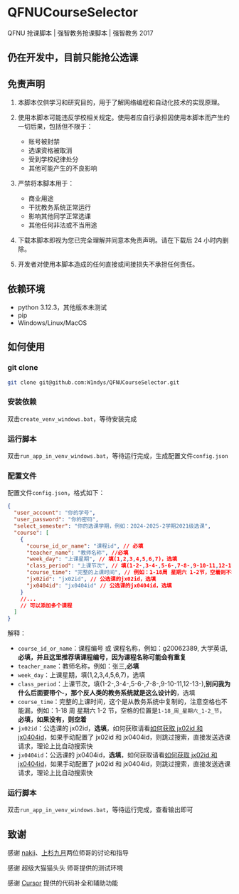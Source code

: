 # QFNUCourseSelector

QFNU 抢课脚本 | 强智教务抢课脚本 | 强智教务 2017

## 仍在开发中，目前只能抢公选课

## 免责声明

1. 本脚本仅供学习和研究目的，用于了解网络编程和自动化技术的实现原理。

2. 使用本脚本可能违反学校相关规定。使用者应自行承担因使用本脚本而产生的一切后果，包括但不限于：

   - 账号被封禁
   - 选课资格被取消
   - 受到学校纪律处分
   - 其他可能产生的不良影响

3. 严禁将本脚本用于：

   - 商业用途
   - 干扰教务系统正常运行
   - 影响其他同学正常选课
   - 其他任何非法或不当用途

4. 下载本脚本即视为您已完全理解并同意本免责声明。请在下载后 24 小时内删除。

5. 开发者对使用本脚本造成的任何直接或间接损失不承担任何责任。

## 依赖环境

- python 3.12.3，其他版本未测试
- pip
- Windows/Linux/MacOS

## 如何使用

### git clone

```bash
git clone git@github.com:W1ndys/QFNUCourseSelector.git
```

### 安装依赖

双击`create_venv_windows.bat`，等待安装完成

### 运行脚本

双击`run_app_in_venv_windows.bat`，等待运行完成，生成配置文件`config.json`

### 配置文件

配置文件`config.json`，格式如下：

```json
{
  "user_account": "你的学号",
  "user_password": "你的密码",
  "select_semester": "你的选课学期，例如：2024-2025-2学期2021级选课",
  "course": [
    {
      "course_id_or_name": "课程id", // 必填
      "teacher_name": "教师名称", //必填
      "week_day": "上课星期", // 填(1,2,3,4,5,6,7)，选填
      "class_period": "上课节次", // 填(1-2-,3-4-,5-6-,7-8-,9-10-11,12-13-)，选填
      "course_time": "完整的上课时间", // 例如：1-18周 星期六 1-2节，空着则不填
      "jx02id": "jx02id", // 公选课的jx02id，选填
      "jx0404id": "jx0404id" // 公选课的jx0404id，选填
    }
    //...
    // 可以添加多个课程
  ]
}
```

解释：

- `course_id_or_name`：课程编号 或 课程名称，例如：g20062389, 大学英语,**必填，并且这里推荐填课程编号，因为课程名称可能会有重复**
- `teacher_name`：教师名称，例如：张三,**必填**
- `week_day`：上课星期，填(1,2,3,4,5,6,7)，选填
- `class_period`：上课节次，填(1-2-,3-4-,5-6-,7-8-,9-10-11,12-13-),**别问我为什么后面要带个-，那个反人类的教务系统就是这么设计的**，选填
- `course_time`：完整的上课时间，这个是从教务系统中复制的，注意空格也不能漏，例如：1-18 周 星期六 1-2 节，空格的位置是`1-18_周_星期六_1-2_节`，**必填，如果没有，则空着**
- `jx02id`：公选课的 jx02id，**选填**，如何获取请看[如何获取 jx02id 和 jx0404id](./assets/docs/how_to_get_jx02id_and_jx0404id.md)，如果手动配置了 jx02id 和 jx0404id，则跳过搜索，直接发送选课请求，理论上比自动搜索快
- `jx0404id`：公选课的 jx0404id，**选填**，如何获取请看[如何获取 jx02id 和 jx0404id](./assets/docs/how_to_get_jx02id_and_jx0404id.md)，如果手动配置了 jx02id 和 jx0404id，则跳过搜索，直接发送选课请求，理论上比自动搜索快

### 运行脚本

双击`run_app_in_venv_windows.bat`，等待运行完成，查看输出即可

## 致谢

感谢 [nakii](https://github.com/nakaii-002)、[上杉九月](https://github.com/sakurasep)两位师哥的讨论和指导

感谢 超级大猫猫头头 师哥提供的测试环境

感谢 [Cursor](https://www.cursor.com/) 提供的代码补全和辅助功能
